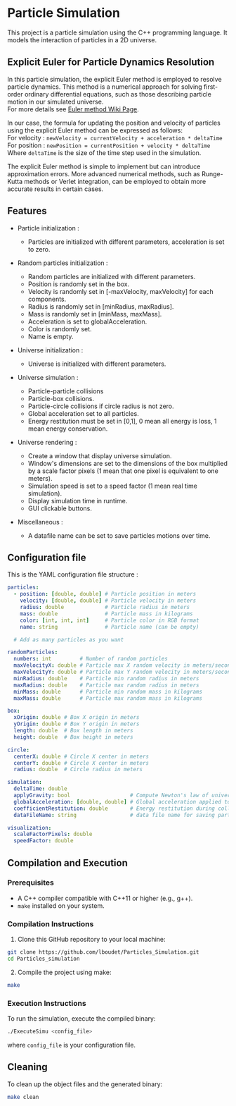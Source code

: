 # Particle Simulation

This project is a particle simulation using the C++ programming language. It models the interaction of particles in a 2D universe.


## Explicit Euler for Particle Dynamics Resolution

In this particle simulation, the explicit Euler method is employed to resolve particle dynamics. This method is a numerical approach for solving first-order ordinary differential equations, such as those describing particle motion in our simulated universe.\
For more details see [Euler method Wiki Page](https://en.wikipedia.org/wiki/Euler_method).

In our case, the formula for updating the position and velocity of particles using the explicit Euler method can be expressed as follows:\
For velocity : `newVelocity = currentVelocity + acceleration * deltaTime`\
For position : `newPosition = currentPosition + velocity * deltaTime`\
Where `deltaTime` is the size of the time step used in the simulation.

The explicit Euler method is simple to implement but can introduce approximation errors. More advanced numerical methods, such as Runge-Kutta methods or Verlet integration, can be employed to obtain more accurate results in certain cases.

## Features

- Particle initialization :
  - Particles are initialized with different parameters, acceleration is set to zero.

- Random particles initialization :
  - Random particles are initialized with different parameters.
  - Position is randomly set in the box.
  - Velocity is randomly set in [-maxVelocity, maxVelocity] for each components.
  - Radius is randomly set in [minRadius, maxRadius].
  - Mass is randomly set in [minMass, maxMass].
  - Acceleration is set to globalAcceleration.
  - Color is randomly set.
  - Name is empty.

- Universe initialization :
  - Universe is initialized with different parameters.

- Universe simulation :
  - Particle-particle collisions
  - Particle-box collisions.
  - Particle-circle collisions if circle radius is not zero.
  - Global acceleration set to all particles.
  - Energy restitution must be set in [0,1], 0 mean all energy is loss, 1 mean energy conservation.

- Universe rendering :
  - Create a window that display universe simulation.
  - Window's dimensions are set to the dimensions of the box multiplied by a scale factor pixels (1 mean that one pixel is equivalent to one meters).
  - Simulation speed is set to a speed factor (1 mean real time simulation).
  - Display simulation time in runtime.
  - GUI clickable buttons.

- Miscellaneous :
  - A datafile name can be set to save particles motions over time.

## Configuration file

This is the YAML configuration file structure :
```yaml
particles:
  - position: [double, double] # Particle position in meters
    velocity: [double, double] # Particle velocity in meters
    radius: double             # Particle radius in meters
    mass: double               # Particle mass in kilograms
    color: [int, int, int]     # Particle color in RGB format
    name: string               # Particle name (can be empty)

  # Add as many particles as you want

randomParticles:
  numbers: int         # Number of random particles
  maxVelocityX: double # Particle max X random velocity in meters/second
  maxVelocityY: double # Particle max Y random velocity in meters/second
  minRadius: double    # Particle min random radius in meters
  maxRadius: double    # Particle max random radius in meters
  minMass: double      # Particle min random mass in kilograms
  maxMass: double      # Particle max random mass in kilograms

box:
  xOrigin: double # Box X origin in meters
  yOrigin: double # Box Y origin in meters
  length: double  # Box length in meters
  height: double  # Box height in meters

circle:
  centerX: double # Circle X center in meters
  centerY: double # Circle X center in meters
  radius: double  # Circle radius in meters

simulation:
  deltaTime: double
  applyGravity: bool                   # Compute Newton's law of universal gravitation
  globalAcceleration: [double, double] # Global acceleration applied to all objects
  coefficientRestitution: double       # Energy restitution during collision (1.0 mean energy conservation)
  dataFileName: string                 # data file name for saving particles positions through time (can be empty)

visualization:
  scaleFactorPixels: double
  speedFactor: double
```

## Compilation and Execution

### Prerequisites

- A C++ compiler compatible with C++11 or higher (e.g., g++).
- `make` installed on your system.

### Compilation Instructions

1. Clone this GitHub repository to your local machine:
```bash
git clone https://github.com/lboudet/Particles_Simulation.git
cd Particles_simulation
```

2. Compile the project using make:
```bash
make
```

### Execution Instructions

To run the simulation, execute the compiled binary:
```bash
./ExecuteSimu <config_file>
```
where `config_file` is your configuration file.

## Cleaning

To clean up the object files and the generated binary:
```bash
make clean
```